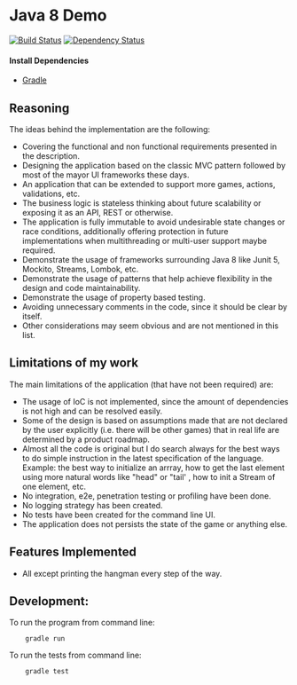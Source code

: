 # Java 8 Demo 
[![Build Status](https://travis-ci.org/Yatufo/java8demo.svg?branch=master)](https://travis-ci.org/Yatufo/java8demo)
[![Dependency Status](https://dependencyci.com/github/Yatufo/java8demo/badge)](https://dependencyci.com/github/Yatufo/java8demo)

#### Install Dependencies
* [Gradle](https://gradle.org/)


## Reasoning

The ideas behind the implementation are the following:
- Covering the functional and non functional requirements presented in the description.
- Designing the application based on the classic MVC pattern followed by most of the mayor UI frameworks these days.
- An application that can be extended to support more games, actions, validations, etc.
- The business logic is stateless thinking about future scalability or exposing it as an API, REST or otherwise.
- The application is fully immutable to avoid undesirable state changes or race conditions, additionally offering protection in future implementations when multithreading or multi-user support maybe required.  
- Demonstrate the usage of frameworks surrounding Java 8 like Junit 5, Mockito, Streams, Lombok, etc.
- Demonstrate the usage of patterns that help achieve flexibility in the design and code maintainability.
- Demonstrate the usage of property based testing.
- Avoiding unnecessary comments in the code, since it should be clear by itself.
- Other considerations may seem obvious and are not mentioned in this list. 


## Limitations of my work
The main limitations of the application (that have not been required) are:

- The usage of IoC is not implemented, since the amount of dependencies is not high and can be resolved easily.
- Some of the design is based on assumptions made that are not declared by the user explicitly (i.e. there will be other games) that in real life are determined by a product roadmap.
- Almost all the code is original but I do search always for the best ways to do simple instruction in the latest specification of the language. Example: the best way to initialize an arrray, how to get the last element using more natural words like "head" or "tail' , how to init a Stream of one element, etc.
- No integration, e2e, penetration testing or profiling have been done.
- No logging strategy has been created.
- No tests have been created for the command line UI.
- The application does not persists the state of the game or anything else.



## Features Implemented
-   All except printing the hangman every step of the way.

## Development:
To run the program from command line:
```
    gradle run
```


To run the tests from command line:
```
    gradle test
```